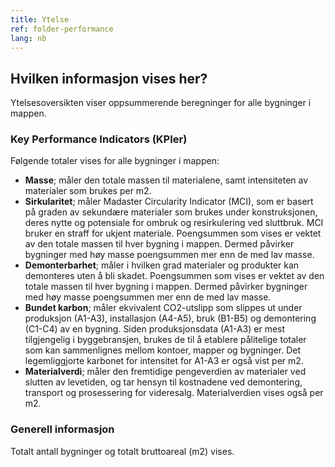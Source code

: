```yaml
---
title: Ytelse
ref: folder-performance
lang: nb
---
```


## Hvilken informasjon vises her?
Ytelsesoversikten viser oppsummerende beregninger for alle bygninger i mappen.

### Key Performance Indicators (KPIer)
Følgende totaler vises for alle bygninger i mappen:

- **Masse**; måler den totale massen til materialene, samt intensiteten av materialer som brukes per m2.
- **Sirkularitet**; måler Madaster Circularity Indicator (MCI), som er basert på graden av sekundære materialer som brukes under konstruksjonen, deres nytte og potensiale for ombruk og resirkulering ved sluttbruk. MCI bruker en straff for ukjent materiale. Poengsummen som vises er vektet av den totale massen til hver bygning i mappen. Dermed påvirker bygninger med høy masse poengsummen mer enn de med lav masse.
- **Demonterbarhet**; måler i hvilken grad materialer og produkter kan demonteres uten å bli skadet. Poengsummen som vises er vektet av den totale massen til hver bygning i mappen. Dermed påvirker bygninger med høy masse poengsummen mer enn de med lav masse.
- **Bundet karbon**; måler ekvivalent CO2-utslipp som slippes ut under produksjon (A1-A3), installasjon (A4-A5), bruk (B1-B5) og demontering (C1-C4) av en bygning. Siden produksjonsdata (A1-A3) er mest tilgjengelig i byggebransjen, brukes de til å etablere pålitelige totaler som kan sammenlignes mellom kontoer, mapper og bygninger. Det legemliggjorte karbonet for intensitet for A1-A3 er også vist per m2.
- **Materialverdi**; måler den fremtidige pengeverdien av materialer ved slutten av levetiden, og tar hensyn til kostnadene ved demontering, transport og prosessering for videresalg. Materialverdien vises også per m2.

### Generell informasjon
Totalt antall bygninger og totalt bruttoareal (m2) vises.
